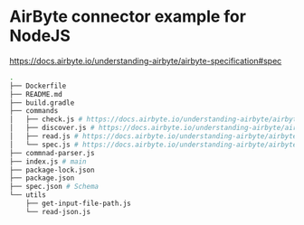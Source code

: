 # AirByte connector example for NodeJS

https://docs.airbyte.io/understanding-airbyte/airbyte-specification#spec


```bash
.
├── Dockerfile
├── README.md
├── build.gradle
├── commands
│   ├── check.js # https://docs.airbyte.io/understanding-airbyte/airbyte-specification#check
│   ├── discover.js # https://docs.airbyte.io/understanding-airbyte/airbyte-specification#discover
│   ├── read.js # https://docs.airbyte.io/understanding-airbyte/airbyte-specification#read
│   └── spec.js # https://docs.airbyte.io/understanding-airbyte/airbyte-specification#spec
├── commnad-parser.js
├── index.js # main
├── package-lock.json
├── package.json
├── spec.json # Schema
└── utils
    ├── get-input-file-path.js
    └── read-json.js
```
